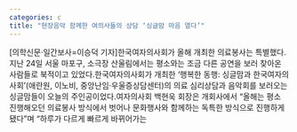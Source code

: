 ```yaml
---
categories: c
title: "현장음악 함께한 여의사들의 상담 ‘싱글맘 마음 열다’"
---
```

[의학신문·일간보사=이승덕 기자]한국여자의사회가 올해 개최한 의료봉사는 특별했다.지난 24일 서울 마포구, 소극장 산울림에서는 평소와는 조금 다른 공연을 보러 찾아온 사람들로 북적이고 있었다.한국여자의사회가 개최한 ‘행복한 동행: 싱글맘과 한국여자의사회’(애란원, 이노비, 중앙난임·우울증상담센터)의 의료 심리상담과 음악회를 보러오는 싱글맘들이 오늘의 주인공이었다.여자의사회 백현욱 회장은 개회사에서 “올해는 평소 진행해오던 의료봉사 방식에서 벗어나 문화행사와 함께하는 독특한 방식으로 진행하게 됐다”며 “하루가 다르게 빠르게 바뀌어가는